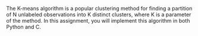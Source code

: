 The K-means algorithm is a popular clustering method for finding a partition of N unlabeled
observations into K distinct clusters, where K is a parameter of the method. In this assignment,
you will implement this algorithm in both Python and C.
